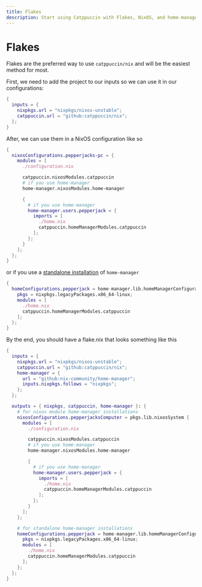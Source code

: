 ```yaml
---
title: Flakes
description: Start using Catppuccin with Flakes, NixOS, and home-manager
---
```


# Flakes

Flakes are the preferred way to use `catppuccin/nix` and will be the easiest method for most.

First, we need to add the project to our inputs so we can use it in our configurations:

```nix
{
  inputs = {
    nixpkgs.url = "nixpkgs/nixos-unstable";
    catppuccin.url = "github:catppuccin/nix";
  };
}
```

After, we can use them in a NixOS configuration like so

```nix
{
  nixosConfigurations.pepperjacks-pc = {
    modules = [
      ./configuration.nix

      catppuccin.nixosModules.catppuccin
      # if you use home-manager
      home-manager.nixosModules.home-manager

      {
        # if you use home-manager
        home-manager.users.pepperjack = {
          imports = [
            ./home.nix
            catppuccin.homeManagerModules.catppuccin
          ];
        };
      }
    ];
  };
}
```

or if you use a [standalone installation](https://nix-community.github.io/home-manager/index.xhtml#sec-install-standalone) of `home-manager`

```nix
{
  homeConfigurations.pepperjack = home-manager.lib.homeManagerConfiguration {
    pkgs = nixpkgs.legacyPackages.x86_64-linux;
    modules = [
      ./home.nix
      catppuccin.homeManagerModules.catppuccin
    ];
  };
}
```

By the end, you should have a flake.nix that looks something like this

```nix
{
  inputs = {
    nixpkgs.url = "nixpkgs/nixos-unstable";
    catppuccin.url = "github:catppuccin/nix";
    home-manager = {
      url = "github:nix-community/home-manager";
      inputs.nixpkgs.follows = "nixpkgs";
    };
  };

  outputs = { nixpkgs, catppuccin, home-manager }: {
    # for nixos module home-manager installations
    nixosConfigurations.pepperjacksComputer = pkgs.lib.nixosSystem {
      modules = [
        ./configuration.nix

        catppuccin.nixosModules.catppuccin
        # if you use home-manager
        home-manager.nixosModules.home-manager

        {
          # if you use home-manager
          home-manager.users.pepperjack = {
            imports = [
              ./home.nix
              catppuccin.homeManagerModules.catppuccin
            ];
          };
        }
      ];
    };

    # for standalone home-manager installations
    homeConfigurations.pepperjack = home-manager.lib.homeManagerConfiguration {
      pkgs = nixpkgs.legacyPackages.x86_64-linux;
      modules = [
        ./home.nix
        catppuccin.homeManagerModules.catppuccin
      ];
    };
  };
}
```
